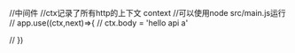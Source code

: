 //中间件
//ctx记录了所有http的上下文 context
//可以使用node src/main.js运行  
// app.use((ctx,next)=>{
//     ctx.body = 'hello api a'

// })